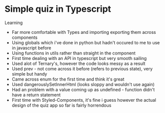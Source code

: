 # Simple quiz in Typescript 

Learning

- Far more comfortable with Types and importing exporting them across components 
- Using globals which i've done in python but hadn't occured to me to use in javascript before
- Using functions in utils rather than straight in the component
- First time dealing with an API in typescript but very smooth sailing
- Used alot of Ternary's, however the code looks messy as a result 
- Used prev - not come across it before (refers to previous state), very simple but handy 
- Came across enum for the first time and think it's great 
- Used dangerouslySetInnerHtml (looks sloppy and wouldn't use again)
- Had an problem with a value coming up as undefined - function didn't have a return statement 
- First time with Styled-Components, it's fine i guess however the actual design of the quiz app so far is fairly horrendous 
